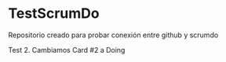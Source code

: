 # TestScrumDo
Repositorio creado para probar conexión entre github y scrumdo

Test 2. Cambiamos Card #2 a Doing
